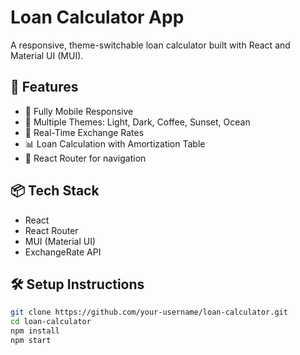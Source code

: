 # Loan Calculator App

A responsive, theme-switchable loan calculator built with React and Material UI (MUI).

## 🚀 Features

- 📱 Fully Mobile Responsive
- 🎨 Multiple Themes: Light, Dark, Coffee, Sunset, Ocean
- 💸 Real-Time Exchange Rates
- 📊 Loan Calculation with Amortization Table
- 🔀 React Router for navigation

## 📦 Tech Stack

- React
- React Router
- MUI (Material UI)
- ExchangeRate API

## 🛠️ Setup Instructions

```bash
git clone https://github.com/your-username/loan-calculator.git
cd loan-calculator
npm install
npm start
